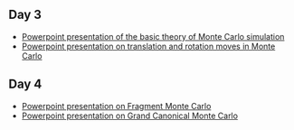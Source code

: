 ## Day 3
  - [Powerpoint presentation of the basic theory of Monte Carlo simulation](Theory/)
  - [Powerpoint presentation on translation and rotation moves in Monte Carlo](Theory/)


## Day 4
  -  [Powerpoint presentation on Fragment Monte Carlo](Theory/Fragment_MC.pptx)
  - [Powerpoint presentation on Grand Canonical Monte Carlo](Theory/GCMC.pptx)

